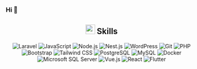 ### Hi 👋

<h2 align="center"><img src="https://media2.giphy.com/media/QssGEmpkyEOhBCb7e1/giphy.gif?cid=ecf05e47a0n3gi1bfqntqmob8g9aid1oyj2wr3ds3mg700bl&rid=giphy.gif" width ="25"> Skills</h2>

<div align="center">
        
![Laravel](https://img.shields.io/badge/Laravel-FF2D20?style=for-the-badge&labelColor=black&logo=laravel&logoColor=white)
![JavaScript](https://img.shields.io/badge/JavaScript-F0DB4F?style=for-the-badge&labelColor=black&logo=javascript&logoColor=F0DB4F)
![Node.js](https://img.shields.io/badge/Node.js-3C873A?style=for-the-badge&labelColor=black&logo=node.js&logoColor=3C873A)
![Nest.js](https://img.shields.io/badge/Nest.js-E0234E?style=for-the-badge&labelColor=black&logo=nestjs&logoColor=E0234E)
![WordPress](https://img.shields.io/badge/WordPress-21759B?style=for-the-badge&labelColor=black&logo=wordpress&logoColor=white)
![Git](https://img.shields.io/badge/Git-F05032?style=for-the-badge&labelColor=black&logo=git&logoColor=white)
![PHP](https://img.shields.io/badge/PHP-777BB4?style=for-the-badge&labelColor=black&logo=php&logoColor=white)
![Bootstrap](https://img.shields.io/badge/Bootstrap-563D7C?style=for-the-badge&labelColor=black&logo=bootstrap&logoColor=white)
![Tailwind CSS](https://img.shields.io/badge/Tailwind_CSS-38B2AC?style=for-the-badge&labelColor=black&logo=tailwindcss&logoColor=38B2AC)
![PostgreSQL](https://img.shields.io/badge/PostgreSQL-336791?style=for-the-badge&labelColor=black&logo=postgresql&logoColor=white)
![MySQL](https://img.shields.io/badge/MySQL-4479A1?style=for-the-badge&labelColor=black&logo=mysql&logoColor=white)
![Docker](https://img.shields.io/badge/Docker-2496ED?style=for-the-badge&labelColor=black&logo=docker&logoColor=white)
![Microsoft SQL Server](https://img.shields.io/badge/Microsoft_SQL_Server-CC2927?style=for-the-badge&labelColor=black&logo=microsoft-sql-server&logoColor=white)
![Vue.js](https://img.shields.io/badge/Vue.js-4FC08D?style=for-the-badge&labelColor=black&logo=vue.js&logoColor=white)
![React](https://img.shields.io/badge/React-61DAFB?style=for-the-badge&labelColor=black&logo=react&logoColor=white)
![Flutter](https://img.shields.io/badge/Flutter-02569B?style=for-the-badge&labelColor=black&logo=flutter&logoColor=white)


</div>
